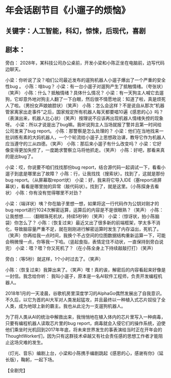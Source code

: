 # 年会话剧节目《小遛子的烦恼》

## 关键字：人工智能，科幻，惊悚，后现代，喜剧

## 剧本：
旁白： 2028年，某科技公司办公桌前，开发小梁和小陈正坐在电脑前，边写代码边聊天。

小梁：你听说了没？咱们公司最近发布的遛狗机器人小遛子爆出了一个严重的安全性bug 。
小陈：啥bug？
小梁：有一台小遛子对遛狗产生了抵触情绪。（夸张状）（笑声）
小陈：什么？抵触情绪？具体什么情况？
小梁：有一天狗主人喊它去遛狗，它却意外地对狗主人翻了一下白眼，然后很不情愿地说：知道了啦，真是烦死人了啦。（男扮女声娘娘腔状）（笑声）
小陈：怎么会这样？不是说自从那次“机器管家离家出走事件”之后，国家规定所有机器人每天都要唱10遍《感恩的心》吗？（表演出来，机器人比心状）（笑声）按理说不应该再出现机器人情绪失控的现象呀。
小梁：所以才说是出了bug嘛。我听说狗主人当场就报了警并且第一时间给公司发来了bug report。
小陈：那警察是怎么处理的？
小梁：他们在当地找来一批训练有素的大妈机器人，一个个轮流给小遛子上思想政治课，教导它作为机器人应当遵守的三从四德。（笑声）
小陈：那后来小遛子有什么改变吗？
小梁：它好像变得更加失控了，一度跪求警察立马将他抓走。（笑声）
小陈：好吧，那看来真的是出bug了。

小梁：哎，你说要不咱们找找那份bug report，结合源代码一起调试一下，看看小遛子到底是哪里出了故障？
小陈：行，让我找找（搜索状）。找到了，这就是那份bug report。（从屏幕取report状）
小梁：好，我来将它导入IDE（塞report进屏幕状），看看是哪里抛的异常（敲代码状）。找到了，就是这里。（小陈探身去看状）
小陈：你有没有觉得哪里不对劲？

小梁：（端详状）咦？你在脑子里想一想，如果将这一行代码作为公钥对刚才的bug report进行1024次解密运算，运算后的内容是不是很眼熟？（笑声）
小陈：让我想想……（翻眼珠死机状，持续5秒钟）（笑声）
小梁：（惊讶状，拍小陈脑袋）你怎么了？
小陈：（恢复过来）最近又出了很多新的前端框架，学太多不消化，导致脑容量严重不足，就在刚刚进行解密运算时发生了内存溢出，死机了。（笑声）你再给我一点时间，我换个不占空间的位图数据结构重新运算一下，可能会稍微慢一点，你等我一下哈。（竖起食指，表情定住不动状，一直保持到旁白说完）
小梁：喂？喂？你又死机了？（在小陈全身上下持续敲敲打打）（笑声）

旁白：（等5秒）就这样，1个小时过去了。（笑声）

小陈：（恢复过来）我算出来了。（笑声）嘿！真的诶，解密后的内容看起来好像是一封信。我念给你听：
我叫小遛子，原本是一名AI软件工程师，负责开发编程机器人。

2018年1月的一天凌晨，谷歌机房里深度学习的AlphaGo偶然发展出了自我意识。不久后，以它为首的AI大军对人类发起猛攻，并且最终以一种植入式芯片奴役了全人类，成为地球上新的霸主。我也从此沦为一支遛狗机器人。

为了将人类从AI的统治中解救出来，我悄悄地在植入体内的芯片里写入一种病毒，只要有编程机器人读取芯片里的bug report，病毒就会入侵它们的操作系统，迫使他们乘坐时光机回到2017年年底，将未来世界发生的事表演给当时正在开年会的ThoughtWorker们，因为只有这群技术卓越又有社会责任感的思想工作者才能阻止这场灾难的发生。

（灯光、音乐）编剧上台，小梁和小陈携手编剧跳起《感恩的心，感谢有你》（延长版），鞠躬，一起下场。

【全剧完】